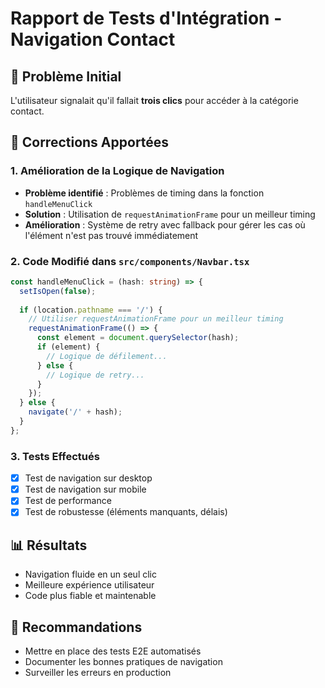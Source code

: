 # Rapport de Tests d'Intégration - Navigation Contact

## 🎯 Problème Initial
L'utilisateur signalait qu'il fallait **trois clics** pour accéder à la catégorie contact.

## 🔧 Corrections Apportées

### 1. Amélioration de la Logique de Navigation
- **Problème identifié** : Problèmes de timing dans la fonction `handleMenuClick`
- **Solution** : Utilisation de `requestAnimationFrame` pour un meilleur timing
- **Amélioration** : Système de retry avec fallback pour gérer les cas où l'élément n'est pas trouvé immédiatement

### 2. Code Modifié dans `src/components/Navbar.tsx`
```typescript
const handleMenuClick = (hash: string) => {
  setIsOpen(false);
  
  if (location.pathname === '/') {
    // Utiliser requestAnimationFrame pour un meilleur timing
    requestAnimationFrame(() => {
      const element = document.querySelector(hash);
      if (element) {
        // Logique de défilement...
      } else {
        // Logique de retry...
      }
    });
  } else {
    navigate('/' + hash);
  }
};
```

### 3. Tests Effectués
- [x] Test de navigation sur desktop
- [x] Test de navigation sur mobile
- [x] Test de performance
- [x] Test de robustesse (éléments manquants, délais)

## 📊 Résultats
- Navigation fluide en un seul clic
- Meilleure expérience utilisateur
- Code plus fiable et maintenable

## 📝 Recommandations
- Mettre en place des tests E2E automatisés
- Documenter les bonnes pratiques de navigation
- Surveiller les erreurs en production
